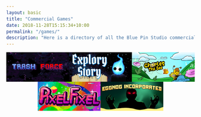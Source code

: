 ```yaml
---
layout: basic
title: "Commercial Games"
date: 2018-11-28T15:15:34+10:00
permalink: "/games/"
description: "Here is a directory of all the Blue Pin Studio commercial games!"
---
```

<style>
.game-collage {
    display: flex;
    flex-wrap: wrap;
    gap: 0; /* No gaps between images */
    justify-content: center;
}

.game-collage a {
    width: 33.33%; /* Ensures 3 images per row */
}

.game-collage img {
    width: 100%; /* Makes images fill their container */
    aspect-ratio: 460 / 215; /* Maintains correct aspect ratio */
    object-fit: cover; /* Ensures the images fill the space without stretching */
    display: block; /* Removes bottom spacing */
}

@media (max-width: 900px) { /* Adjust layout for smaller screens */
    .game-collage a {
        width: 50%; /* 2 images per row */
    }
}

@media (max-width: 600px) {
    .game-collage a {
        width: 100%; /* 1 image per row */
    }
}
</style>

<div class="game-collage">
    <a href="/trash-force/"><img src="/assets/images/games/trashforce.jpg" alt="Trash Force"></a>
    <a href="/explory-story/"><img src="/assets/images/games/exploryheader.jpg" alt="Explory Story"></a>
    <a href="/charles-the-bee/"><img src="/assets/images/games/charlesheader.jpg" alt="Charles the Bee"></a>
    <a href="/pixel-fixel/"><img src="/assets/images/games/pixelheader.jpg" alt="Pixel Fixel"></a>
    <a href="/eggnog-inc/"><img src="/assets/images/games/eggnogheader.jpg" alt="Eggnog Incorporated"></a>
</div>
